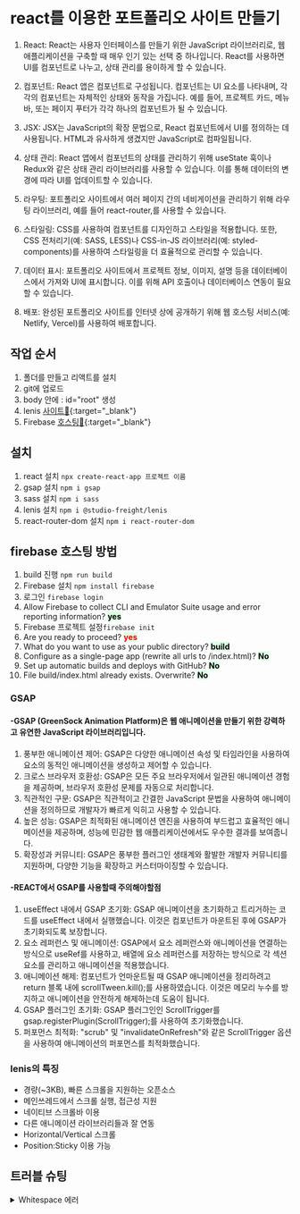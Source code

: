 # react를 이용한 포트폴리오 사이트 만들기

1. React: React는 사용자 인터페이스를 만들기 위한 JavaScript 라이브러리로, 웹 애플리케이션을 구축할 때 매우 인기 있는 선택 중 하나입니다. React를 사용하면 UI를 컴포넌트로 나누고, 상태 관리를 용이하게 할 수 있습니다.

2. 컴포넌트: React 앱은 컴포넌트로 구성됩니다. 컴포넌트는 UI 요소를 나타내며, 각각의 컴포넌트는 자체적인 상태와 동작을 가집니다. 예를 들어, 프로젝트 카드, 메뉴 바, 또는 페이지 푸터가 각각 하나의 컴포넌트가 될 수 있습니다.

3. JSX: JSX는 JavaScript의 확장 문법으로, React 컴포넌트에서 UI를 정의하는 데 사용됩니다. HTML과 유사하게 생겼지만 JavaScript로 컴파일됩니다.

4. 상태 관리: React 앱에서 컴포넌트의 상태를 관리하기 위해 useState 훅이나 Redux와 같은 상태 관리 라이브러리를 사용할 수 있습니다. 이를 통해 데이터의 변경에 따라 UI를 업데이트할 수 있습니다.

5. 라우팅: 포트폴리오 사이트에서 여러 페이지 간의 네비게이션을 관리하기 위해 라우팅 라이브러리, 예를 들어 react-router,를 사용할 수 있습니다.

6. 스타일링: CSS를 사용하여 컴포넌트를 디자인하고 스타일을 적용합니다. 또한, CSS 전처리기(예: SASS, LESS)나 CSS-in-JS 라이브러리(예: styled-components)를 사용하여 스타일링을 더 효율적으로 관리할 수 있습니다.

7. 데이터 표시: 포트폴리오 사이트에서 프로젝트 정보, 이미지, 설명 등을 데이터베이스에서 가져와 UI에 표시합니다. 이를 위해 API 호출이나 데이터베이스 연동이 필요할 수 있습니다.

8. 배포: 완성된 포트폴리오 사이트를 인터넷 상에 공개하기 위해 웹 호스팅 서비스(예: Netlify, Vercel)를 사용하여 배포합니다.

## 작업 순서

1. 폴더를 만들고 리액트를 설치
2. git에 업로드
3. body 안에 : id="root" 생성
4. lenis [사이트📎](https://github.com/studio-freight/lenis){:target="_blank"}
5. Firebase [호스팅📎](https://hoons-react-project-aaa3b.web.app/){:target="_blank"}

## 설치

1. react 설치 `npx create-react-app 프로젝트 이름`
2. gsap 설치 `npm i gsap`
3. sass 설치 `npm i sass`
4. lenis 설치 `npm i @studio-freight/lenis`
5. react-router-dom 설치 `npm i react-router-dom`

## firebase 호스팅 방법

1. build 진행 `npm run build`
2. Firebase 설치 `npm install firebase`
3. 로그인 `firebase login`
4. Allow Firebase to collect CLI and Emulator Suite usage and error reporting information? <span style="color : #000; background-color:#DCFFE4"> **yes** </span>
5. Firebase 프로젝트 설정`firebase init`
6. Are you ready to proceed? <span style="color : red;background-color:#DCFFE4"> **yes** </span>
7. What do you want to use as your public directory? <span style="color : #000; background-color:#DCFFE4"> **build** </span>
8. Configure as a single-page app (rewrite all urls to /index.html)? <span style="color : #000; background-color:#DCFFE4"> **No** </span>
9. Set up automatic builds and deploys with GitHub? <span style="color : #000; background-color:#DCFFE4"> **No** </span>
10. File build/index.html already exists. Overwrite? <span style="color : #000; background-color:#DCFFE4"> **No** </span>

### GSAP

#### -GSAP (GreenSock Animation Platform)은 웹 애니메이션을 만들기 위한 강력하고 유연한 JavaScript 라이브러리입니다.

1. 풍부한 애니메이션 제어: GSAP은 다양한 애니메이션 속성 및 타임라인을 사용하여 요소의 동적인 애니메이션을 생성하고 제어할 수 있습니다.
2. 크로스 브라우저 호환성: GSAP은 모든 주요 브라우저에서 일관된 애니메이션 경험을 제공하며, 브라우저 호환성 문제를 자동으로 처리합니다.
3. 직관적인 구문: GSAP은 직관적이고 간결한 JavaScript 문법을 사용하여 애니메이션을 정의하므로 개발자가 빠르게 익히고 사용할 수 있습니다.
4. 높은 성능: GSAP은 최적화된 애니메이션 엔진을 사용하여 부드럽고 효율적인 애니메이션을 제공하며, 성능에 민감한 웹 애플리케이션에서도 우수한 결과를 보여줍니다.
5. 확장성과 커뮤니티: GSAP은 풍부한 플러그인 생태계와 활발한 개발자 커뮤니티를 지원하며, 다양한 기능을 확장하고 커스터마이징할 수 있습니다.

#### -REACT에서 GSAP를 사용할때 주의해야할점

1. useEffect 내에서 GSAP 초기화: GSAP 애니메이션을 초기화하고 트리거하는 코드를 useEffect 내에서 실행했습니다. 이것은 컴포넌트가 마운트된 후에 GSAP가 초기화되도록 보장합니다.
2. 요소 레퍼런스 및 애니메이션: GSAP에서 요소 레퍼런스와 애니메이션을 연결하는 방식으로 useRef를 사용하고, 배열에 요소 레퍼런스를 저장하는 방식으로 각 섹션 요소를 관리하고 애니메이션을 적용했습니다.
3. 애니메이션 해제: 컴포넌트가 언마운트될 때 GSAP 애니메이션을 정리하려고 return 블록 내에 scrollTween.kill();를 사용하였습니다. 이것은 메모리 누수를 방지하고 애니메이션을 안전하게 해제하는데 도움이 됩니다.
4. GSAP 플러그인 초기화: GSAP 플러그인인 ScrollTrigger를 gsap.registerPlugin(ScrollTrigger);를 사용하여 초기화했습니다.
5. 퍼포먼스 최적화: "scrub" 및 "invalidateOnRefresh"와 같은 ScrollTrigger 옵션을 사용하여 애니메이션의 퍼포먼스를 최적화했습니다.

### lenis의 특징

- 경량(~3KB), 빠른 스크롤을 지원하는 오픈소스
- 메인쓰레드에서 스크롤 실행, 접근성 지원
- 네이티브 스크롤바 이용
- 다른 애니메이션 라이브러리들과 잘 연동
- Horizontal/Vertical 스크롤
- Position:Sticky 이용 가능

## 트러블 슈팅

<details>
<summary>Whitespace 에러</summary>

<!-- summary 아래 한칸 공백 두어야함 -->

## Whitespace 에러(해결) : push 중 warning

[해결!](https://velog.io/@wnguswn7/Git-Bash-warning-in-the-working-copy-of-.gitignore-LF-will-be-replaced-by-CRLF-the-next-time-Git-touches-it){:target="\_blank"}  
Git의 core.autocrlf 라는 기능을 켜서 이를 자동 변환 해주도록 하면 된다.

- `git config --global core.autocrlf true` // 시스템 전체에 적용
- `git config core.autocrlf true` // 해당 프로젝트에만 적용
</details>
